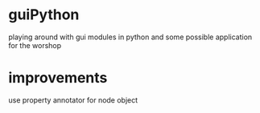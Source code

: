 # guiPython
playing around with gui modules in python and some possible application for the worshop

# improvements
use property annotator for node object